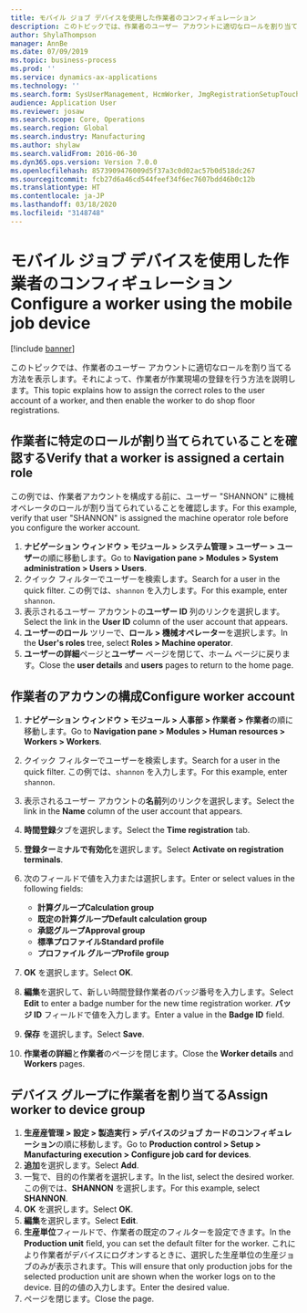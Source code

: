 ```yaml
---
title: モバイル ジョブ デバイスを使用した作業者のコンフィギュレーション
description: このトピックでは、作業者のユーザー アカウントに適切なロールを割り当てる方法を表示します。それによって、作業者が作業現場の登録を行う方法を説明します。
author: ShylaThompson
manager: AnnBe
ms.date: 07/09/2019
ms.topic: business-process
ms.prod: ''
ms.service: dynamics-ax-applications
ms.technology: ''
ms.search.form: SysUserManagement, HcmWorker, JmgRegistrationSetupTouch, JmgRegistrationSetupAssignUsers
audience: Application User
ms.reviewer: josaw
ms.search.scope: Core, Operations
ms.search.region: Global
ms.search.industry: Manufacturing
ms.author: shylaw
ms.search.validFrom: 2016-06-30
ms.dyn365.ops.version: Version 7.0.0
ms.openlocfilehash: 8573909476009d5f37a3c0d02ac57b0d518dc267
ms.sourcegitcommit: fcb27d6a46cd544feef34f6ec7607bdd46b0c12b
ms.translationtype: HT
ms.contentlocale: ja-JP
ms.lasthandoff: 03/18/2020
ms.locfileid: "3148748"
---
```

# <a name="configure-a-worker-using-the-mobile-job-device"></a><span data-ttu-id="ca498-103">モバイル ジョブ デバイスを使用した作業者のコンフィギュレーション</span><span class="sxs-lookup"><span data-stu-id="ca498-103">Configure a worker using the mobile job device</span></span>

[!include [banner](../../includes/banner.md)]

<span data-ttu-id="ca498-104">このトピックでは、作業者のユーザー アカウントに適切なロールを割り当てる方法を表示します。それによって、作業者が作業現場の登録を行う方法を説明します。</span><span class="sxs-lookup"><span data-stu-id="ca498-104">This topic explains how to assign the correct roles to the user account of a worker, and then enable the worker to do shop floor registrations.</span></span>

## <a name="verify-that-a-worker-is-assigned-a-certain-role"></a><span data-ttu-id="ca498-105">作業者に特定のロールが割り当てられていることを確認する</span><span class="sxs-lookup"><span data-stu-id="ca498-105">Verify that a worker is assigned a certain role</span></span>

<span data-ttu-id="ca498-106">この例では、作業者アカウントを構成する前に、ユーザー "SHANNON" に機械オペレータのロールが割り当てられていることを確認します。</span><span class="sxs-lookup"><span data-stu-id="ca498-106">For this example, verify that user "SHANNON" is assigned the machine operator role before you configure the worker account.</span></span>

1. <span data-ttu-id="ca498-107">**ナビゲーション ウィンドウ > モジュール > システム管理 > ユーザー > ユーザー**の順に移動します。</span><span class="sxs-lookup"><span data-stu-id="ca498-107">Go to **Navigation pane > Modules > System administration > Users > Users**.</span></span>
2. <span data-ttu-id="ca498-108">クイック フィルターでユーザーを検索します。</span><span class="sxs-lookup"><span data-stu-id="ca498-108">Search for a user in the quick filter.</span></span> <span data-ttu-id="ca498-109">この例では、`shannon` を入力します。</span><span class="sxs-lookup"><span data-stu-id="ca498-109">For this example, enter `shannon`.</span></span>
3. <span data-ttu-id="ca498-110">表示されるユーザー アカウントの**ユーザー ID** 列のリンクを選択します。</span><span class="sxs-lookup"><span data-stu-id="ca498-110">Select the link in the **User ID** column of the user account that appears.</span></span>
4. <span data-ttu-id="ca498-111">**ユーザーのロール** ツリーで、**ロール > 機械オペレーター**を選択します。</span><span class="sxs-lookup"><span data-stu-id="ca498-111">In the **User's roles** tree, select **Roles > Machine operator**.</span></span>
5. <span data-ttu-id="ca498-112">**ユーザーの詳細**ページと**ユーザー** ページを閉じて、ホーム ページに戻ります。</span><span class="sxs-lookup"><span data-stu-id="ca498-112">Close the **user details** and **users** pages to return to the home page.</span></span>

## <a name="configure-worker-account"></a><span data-ttu-id="ca498-113">作業者のアカウンの構成</span><span class="sxs-lookup"><span data-stu-id="ca498-113">Configure worker account</span></span>
1. <span data-ttu-id="ca498-114">**ナビゲーション ウィンドウ > モジュール > 人事部 > 作業者 > 作業者**の順に移動します。</span><span class="sxs-lookup"><span data-stu-id="ca498-114">Go to **Navigation pane > Modules > Human resources > Workers > Workers**.</span></span>
2. <span data-ttu-id="ca498-115">クイック フィルターでユーザーを検索します。</span><span class="sxs-lookup"><span data-stu-id="ca498-115">Search for a user in the quick filter.</span></span> <span data-ttu-id="ca498-116">この例では、`shannon` を入力します。</span><span class="sxs-lookup"><span data-stu-id="ca498-116">For this example, enter `shannon`.</span></span>
3. <span data-ttu-id="ca498-117">表示されるユーザー アカウントの**名前**列のリンクを選択します。</span><span class="sxs-lookup"><span data-stu-id="ca498-117">Select the link in the **Name** column of the user account that appears.</span></span>
4. <span data-ttu-id="ca498-118">**時間登録**タブを選択します。</span><span class="sxs-lookup"><span data-stu-id="ca498-118">Select the **Time registration** tab.</span></span>
5. <span data-ttu-id="ca498-119">**登録ターミナルで有効化**を選択します。</span><span class="sxs-lookup"><span data-stu-id="ca498-119">Select **Activate on registration terminals**.</span></span>
6. <span data-ttu-id="ca498-120">次のフィールドで値を入力または選択します。</span><span class="sxs-lookup"><span data-stu-id="ca498-120">Enter or select values in the following fields:</span></span>  

    - <span data-ttu-id="ca498-121">**計算グループ**</span><span class="sxs-lookup"><span data-stu-id="ca498-121">**Calculation group**</span></span>  
    - <span data-ttu-id="ca498-122">**既定の計算グループ**</span><span class="sxs-lookup"><span data-stu-id="ca498-122">**Default calculation group**</span></span>  
    - <span data-ttu-id="ca498-123">**承認グループ**</span><span class="sxs-lookup"><span data-stu-id="ca498-123">**Approval group**</span></span>  
    - <span data-ttu-id="ca498-124">**標準プロファイル**</span><span class="sxs-lookup"><span data-stu-id="ca498-124">**Standard profile**</span></span>  
    - <span data-ttu-id="ca498-125">**プロファイル グループ**</span><span class="sxs-lookup"><span data-stu-id="ca498-125">**Profile group**</span></span>  

7. <span data-ttu-id="ca498-126">**OK** を選択します。</span><span class="sxs-lookup"><span data-stu-id="ca498-126">Select **OK**.</span></span>
8. <span data-ttu-id="ca498-127">**編集**を選択して、新しい時間登録作業者のバッジ番号を入力します。</span><span class="sxs-lookup"><span data-stu-id="ca498-127">Select **Edit** to enter a badge number for the new time registration worker.</span></span> <span data-ttu-id="ca498-128">**バッジ ID** フィールドで値を入力します。</span><span class="sxs-lookup"><span data-stu-id="ca498-128">Enter a value in the **Badge ID** field.</span></span>
9. <span data-ttu-id="ca498-129">**保存** を選択します。</span><span class="sxs-lookup"><span data-stu-id="ca498-129">Select **Save**.</span></span>
10. <span data-ttu-id="ca498-130">**作業者の詳細**と**作業者**のページを閉じます。</span><span class="sxs-lookup"><span data-stu-id="ca498-130">Close the **Worker details** and **Workers** pages.</span></span>

## <a name="assign-worker-to-device-group"></a><span data-ttu-id="ca498-131">デバイス グループに作業者を割り当てる</span><span class="sxs-lookup"><span data-stu-id="ca498-131">Assign worker to device group</span></span>
1. <span data-ttu-id="ca498-132">**生産産管理 > 設定 > 製造実行 > デバイスのジョブ カードのコンフィギュレーション**の順に移動します。</span><span class="sxs-lookup"><span data-stu-id="ca498-132">Go to **Production control > Setup > Manufacturing execution > Configure job card for devices**.</span></span>
2. <span data-ttu-id="ca498-133">**追加**を選択します。</span><span class="sxs-lookup"><span data-stu-id="ca498-133">Select **Add**.</span></span>
3. <span data-ttu-id="ca498-134">一覧で、目的の作業者を選択します。</span><span class="sxs-lookup"><span data-stu-id="ca498-134">In the list, select the desired worker.</span></span> <span data-ttu-id="ca498-135">この例では、**SHANNON** を選択します。</span><span class="sxs-lookup"><span data-stu-id="ca498-135">For this example, select **SHANNON**.</span></span>
4. <span data-ttu-id="ca498-136">**OK** を選択します。</span><span class="sxs-lookup"><span data-stu-id="ca498-136">Select **OK**.</span></span>
5. <span data-ttu-id="ca498-137">**編集**を選択します。</span><span class="sxs-lookup"><span data-stu-id="ca498-137">Select **Edit**.</span></span>
6. <span data-ttu-id="ca498-138">**生産単位**フィールドで、作業者の既定のフィルターを設定できます。</span><span class="sxs-lookup"><span data-stu-id="ca498-138">In the **Production unit** field, you can set the default filter for the worker.</span></span> <span data-ttu-id="ca498-139">これにより作業者がデバイスにログオンするときに、選択した生産単位の生産ジョブのみが表示されます。</span><span class="sxs-lookup"><span data-stu-id="ca498-139">This will ensure that only production jobs for the selected production unit are shown when the worker logs on to the device.</span></span> <span data-ttu-id="ca498-140">目的の値の入力します。</span><span class="sxs-lookup"><span data-stu-id="ca498-140">Enter the desired value.</span></span>
7. <span data-ttu-id="ca498-141">ページを閉じます。</span><span class="sxs-lookup"><span data-stu-id="ca498-141">Close the page.</span></span>

